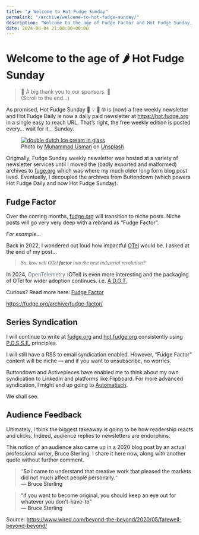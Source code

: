 ```yaml
---
title: "🌶️ Welcome to Hot Fudge Sunday"
permalink: "/archive/welcome-to-hot-fudge-sunday/"
description: "Welcome to the age of Fudge Factor and Hot Fudge Sunday, where deep research and syndication strategies are key."
date: 2024-08-04 21:00:00+00:00
---
```


<!-- buttondown-editor-mode: plaintext --><h1>Welcome to the age of 🌶️ Hot Fudge Sunday</h1><blockquote class="pullquote"><p>🙏 A big thank you to our sponsors. 🙏<br>(Scroll to the end…)</p></blockquote><p>As promised, Hot Fudge Sunday 🤔 💡 🤯 🤓 is (now) a free weekly newsletter and Hot Fudge Daily is now a daily paid newsletter at <a target="_blank" rel="noopener noreferrer nofollow" href="https://hot.fudge.org">https://hot.fudge.org</a> in a single easy to reach URL. That’s right, the free weekly edition is posted every… wait for it… Sunday.</p><figure><a href="https://unsplash.com/@m_usm04?utm_source=Buttondown&amp;utm_medium=referral" target="_blank" rel="noopener noreferrer"><img src="https://images.unsplash.com/photo-1571089465427-cd3c533e809f?crop=entropy&amp;cs=tinysrgb&amp;fit=max&amp;fm=jpg&amp;ixid=M3w2Mjg2OTV8MHwxfHNlYXJjaHwyN3x8ZnVkZ2V8ZW58MHx8fHwxNzIyNzM3NDY5fDA&amp;ixlib=rb-4.0.3&amp;q=80&amp;w=1080" alt="double dutch ice cream in glass" draggable="false" contenteditable="false"></a><figcaption>Photo by <a target="_blank" rel="noopener noreferrer nofollow" href="https://unsplash.com/@m_usm04?utm_source=Buttondown&amp;utm_medium=referral">Muhammad Usman</a> on <a target="_blank" rel="noopener noreferrer nofollow" href="https://unsplash.com/?utm_source=Buttondown&amp;utm_medium=referral">Unsplash</a></figcaption></figure><p>Originally, Fudge Sunday weekly newsletter was hosted at a variety of newsletter services until I moved the (badly exported and malformed) archives to <a target="_blank" rel="noopener noreferrer nofollow" href="https://fudge.org">fuge.org</a> which was where my much older long form blog post lived. Eventually, I decoupled the archives from Buttondown (which powers Hot Fudge Daily and now Hot Fudge Sunday).</p><h2>Fudge Factor</h2><p>Over the coming months, <a target="_blank" rel="noopener noreferrer nofollow" href="https://fudge.org">fudge.org</a> will transition to niche posts. Niche posts will go very very deep with a rebrand as “Fudge Factor”.</p><p><em>For example…</em></p><p>Back in 2022, I wondered out loud how impactful <a target="_blank" rel="noopener noreferrer nofollow" href="https://fudge.org/archive/please-please-otel-me-now/">OTel</a> would be. I asked at the end of my post… </p><blockquote class="pullquote"><p><em><span style="font-family: Comic\ Sans\ MS, Comic\ Sans">So, how will OTel </span></em><strong><em><span style="font-family: Comic\ Sans\ MS, Comic\ Sans">factor</span></em></strong><em><span style="font-family: Comic\ Sans\ MS, Comic\ Sans"> into the next industrial revolution?</span></em></p></blockquote><p>In 2024, <span style="color: rgb(99, 108, 118)">OpenTelemetry (</span>OTel) is even more interesting and the packaging of OTel for wider adoption continues. i.e. <a target="_blank" rel="noopener noreferrer nofollow" href="https://github.com/orgs/aws-observability/projects/4">A.D.O.T.</a></p><p>Curious? Read more here: <a target="_blank" rel="noopener noreferrer nofollow" href="https://fudge.org/archive/fudge-factor/">Fudge Factor</a></p><p><a target="_blank" rel="noopener noreferrer nofollow" href="https://fudge.org/archive/fudge-factor/">https://fudge.org/archive/fudge-factor/</a></p><p></p><h2>Series Syndication</h2><p>I will continue to write at <a target="_blank" rel="noopener noreferrer nofollow" href="https://fudge.org">fudge.org</a> and <a target="_blank" rel="noopener noreferrer nofollow" href="https://hot.fudge.org">hot.fudge.org</a> consistently using <a target="_blank" rel="noopener noreferrer nofollow" href="https://fudge.org/archive/me-and-my-posse/">P.O.S.S.E.</a> principles.</p><p>I will still have a RSS to email syndication enabled. However, “Fudge Factor” content will be niche — and if you want to unsubscribe, no worries.</p><p>Buttondown and Activepieces have enabled me to think about my own syndication to LinkedIn and platforms like Flipboard. For more advanced syndication, I might end up going to <a target="_blank" rel="noopener noreferrer nofollow" href="https://automatisch.io/">Automatisch</a>. </p><p>We shall see.</p><h2>Audience Feedback</h2><p>Ultimately, I think the biggest takeaway is going to be how readership reacts and clicks. Indeed, audience replies to newsletters are endorphins.</p><p>This notion of an audience also came up in a 2020 blog post by an actual professional writer, Bruce Sterling. I share it here now, along with another quote without further comment.</p><blockquote><p>“<span style="color: rgb(26, 26, 26)">So I came to understand that creative work that pleased the markets did not much affect people personally.</span>“<br><span style="color: rgba(0, 0, 0, 0.9)">— Bruce Sterling</span></p></blockquote><blockquote><p><span style="color: rgba(0, 0, 0, 0.9)">“if you want to become original, you should keep an eye out for whatever you don't-have-to” <br>— Bruce Sterling</span></p></blockquote><p>Source: <a target="_blank" rel="noopener noreferrer nofollow" href="https://www.wired.com/beyond-the-beyond/2020/05/farewell-beyond-beyond/">https://www.wired.com/beyond-the-beyond/2020/05/farewell-beyond-beyond/</a></p><p></p>